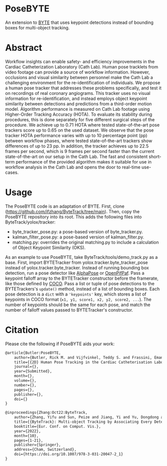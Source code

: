 # PoseBYTE
An extension to [BYTE](https://github.com/ifzhang/ByteTrack/tree/main) that uses keypoint detections instead of bounding boxes for multi-object tracking.

# Abstract
Workflow insights can enable safety- and efficiency improvements in the Cardiac Catheterization Laboratory (Cath Lab).
Human pose tracklets from video footage can provide a source of workflow information.
However, occlusions and visual similarity between personnel make the Cath Lab a challenging environment for the re-identification of individuals.
We propose a human pose tracker that addresses these problems specifically, and test it on recordings of real coronary angiograms.
This tracker uses no visual information for re-identification, and instead employs object keypoint similarity between detections and predictions from a third-order motion model.
Algorithm performance is measured on Cath Lab footage using Higher-Order Tracking Accuracy (HOTA).
To evaluate its stability during procedures, this is done separately for five different surgical steps of the procedure.
We achieve up to 0.71 HOTA where tested state-of-the-art pose trackers score up to 0.65 on the used dataset.
We observe that the pose tracker HOTA performance varies with up to 10 percentage point (pp) between workflow phases, where tested state-of-the-art trackers show differences of up to 23 pp.
In addition, the tracker achieves up to 22.5 frames per second, which is 9 frames per second faster than the current state-of-the-art on our setup in the Cath Lab.
The fast and consistent short-term performance of the provided algorithm makes it suitable for use in workflow analysis in the Cath Lab and opens the door to real-time use-cases.

# Usage
The PoseBYTE code is an adaptation of BYTE.
First, clone (https://github.com/ifzhang/ByteTrack/tree/main).
Then, copy the PoseBYTE repository into its root.
This adds the following files into ByteTrack/yolox/tracker:
- byte_tracker_pose.py: a pose-based version of byte_tracker.py.
- kalman_filter_pose.py: a pose-based version of kalman_filter.py.
- matching.py: overrides the original matching.py to include a calculation of Object Keypoint Similarity (OKS).

As an example to use PoseBYTE, take ByteTrack/tools/demo_track.py as a base.
First, import BYTETracker from yolox.tracker.byte_tracker_pose instead of yolox.tracker.byte_tracker.
Instead of running bounding box detection, run a pose detector like [AlphaPose](https://github.com/MVIG-SJTU/AlphaPose) or [OpenPifPaf](https://github.com/openpifpaf/openpifpaf).
Pass a keypoint falloff array to the BYTETracker constructor before the framerate, like those defined by [COCO](https://cocodataset.org/#keypoints-eval).
Pass a list or tuple of pose detections to the BYTETrackers's `update()` method, instead of a list of bounding boxes.
Each pose detection is a `dict` with a `'keypoints'` key, which stores a list of keypoints in COCO format (`x1, y1, score1, x2, y2, score2, ...`).
The number of keypoints should be the same for each pose, and match the number of falloff values passed to BYTETracker's constructor.

# Citation
Please cite the following if PoseBYTE aids your work:
```tex
@article{Butler:PoseBYTE,
    author={Butler, Rick M. and Vijfvinkel, Teddy S. and Frassini, Emanuele and van Riel, Sjors and Bachvarov, Chavdar and Constandse, Jan and van der Elst, Maarten and van den Dobbelsteen, John J. and Hendriks, Benno H. W.},
    title={{2D} Human Pose Tracking in the Cardiac Catheterisation Laboratory with {BYTE}},
    journal={},
    year={Submitted},
    month={},
    volume={},
    number={},
    pages={},
    publisher={},
    doi={}
}

@inproceedings{Zhang:Oct22:ByteTrack,
    author={Zhang, Yifu and Sun, Peize and Jiang, Yi and Yu, Dongdong and Weng, Fucheng and Yuan, Zehuan and Luo, Ping and Liu, Wenyu and Wang, Xinggang},
    title={{ByteTrack}: Multi-object Tracking by Associating Every Detection Box},
    booktitle={Eur. Conf. on Comput. Vis.},
    year={2022},
    month={10},
    pages={1-21},
    publisher={Springer},
    address={Cham, Switzerland},
    doi={https://doi.org/10.1007/978-3-031-20047-2_1}
}
```
